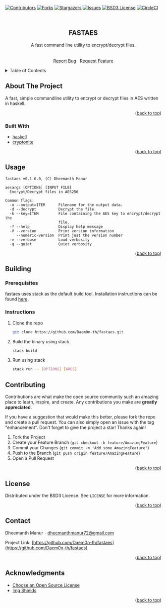 <div id="top"></div>
<!--
*** Thanks for checking out the Best-README-Template. If you have a suggestion
*** that would make this better, please fork the repo and create a pull request
*** or simply open an issue with the tag "enhancement".
*** Don't forget to give the project a star!
*** Thanks again! Now go create something AMAZING! :D
-->



<!-- PROJECT SHIELDS -->
<!--
*** I'm using markdown "reference style" links for readability.
*** Reference links are enclosed in brackets [ ] instead of parentheses ( ).
*** See the bottom of this document for the declaration of the reference variables
*** for contributors-url, forks-url, etc. This is an optional, concise syntax you may use.
*** https://www.markdownguide.org/basic-syntax/#reference-style-links
-->
[![Contributors][contributors-shield]][contributors-url]
[![Forks][forks-shield]][forks-url]
[![Stargazers][stars-shield]][stars-url]
[![Issues][issues-shield]][issues-url]
[![BSD3 License][license-shield]][license-url]
[![CircleCI][build-shield]][build-url]



<!-- PROJECT LOGO -->
<br />
<div align="center">
<h2 align="center">FASTAES</h2>

  <p align="center">
    A fast command line utility to encrypt/decrypt files.
    <br />
    <!-- <a href="https://github.com/Daem0n-th/fastaes"><strong>Explore the docs »</strong></a> -->
    <br />
    <br />
    <!-- <a href="https://github.com/Daem0n-th/fastaes">View Demo</a>
    · -->
    <a href="https://github.com/Daem0n-th/fastaes/issues">Report Bug</a>
    ·
    <a href="https://github.com/Daem0n-th/fastaes/issues">Request Feature</a>
  </p>
</div>



<!-- TABLE OF CONTENTS -->
<details>
  <summary>Table of Contents</summary>
  <ol>
    <li>
      <a href="#about-the-project">About The Project</a>
      <ul>
        <li><a href="#built-with">Built With</a></li>
      </ul>
    </li>
    <li><a href="#usage">Usage</a></li>
    <li><a href="#building">Building</a></li>
    <li><a href="#contributing">Contributing</a></li>
    <li><a href="#license">License</a></li>
    <li><a href="#contact">Contact</a></li>
    <li><a href="#acknowledgments">Acknowledgments</a></li>
  </ol>
</details>



<!-- ABOUT THE PROJECT -->
## About The Project

A fast, simple commandline utility to encrypt or decrypt files in AES written in haskell.

<p align="right">(<a href="#top">back to top</a>)</p>



### Built With

* [haskell](https://www.haskell.org/)
* [cryptonite](https://hackage.haskell.org/package/cryptonite-0.29)

<p align="right">(<a href="#top">back to top</a>)</p>

<!-- USAGE EXAMPLES -->
## Usage
```
fastaes v0.1.0.0, (C) Dheemanth Manur

aesargs [OPTIONS] [INPUT FILE]
  Encrypt/Decrypt files in AES256

Common flags:
  -o --output=ITEM      Filename for the output data.
  -d --decrypt          Decrypt the file.
  -k --key=ITEM         File containing the AES key to encrypt/decrypt the
                        file.
  -? --help             Display help message
  -V --version          Print version information
     --numeric-version  Print just the version number
  -v --verbose          Loud verbosity
  -q --quiet            Quiet verbosity
```

<!-- _For more examples, please refer to the [Documentation](https://example.com)_ -->

<p align="right">(<a href="#top">back to top</a>)</p>


<!-- GETTING STARTED -->
<!-- ## Getting Started

This is an example of how you may give instructions on setting up your project locally.
To get a local copy up and running follow these simple example steps.

### Prerequisites

This is an example of how to list things you need to use the software and how to install them.
* npm
  ```sh
  npm install npm@latest -g
  ```

### Installation

1. Get a free API Key at [https://example.com](https://example.com)
2. Clone the repo
   ```sh
   git clone https://github.com/Daem0n-th/fastaes.git
   ```
3. Install NPM packages
   ```sh
   npm install
   ```
4. Enter your API in `config.js`
   ```js
   const API_KEY = 'ENTER YOUR API';
   ```

<p align="right">(<a href="#top">back to top</a>)</p> -->

## Building


### Prerequisites
fastaes uses stack as the default build tool. Installation instructions can be found [here](https://docs.haskellstack.org/en/stable/install_and_upgrade/).

### Instructions
1. Clone the repo
   ```sh
   git clone https://github.com/Daem0n-th/fastaes.git
   ```
2. Build the binary using stack
   ```sh
   stack build
   ```
3. Run using stack
   ```sh
   stack run -- [OPTIONS] [ARGS]
   ```


<!-- ROADMAP -->
<!-- ## Roadmap

- [] Feature 1
- [] Feature 2
- [] Feature 3
    - [] Nested Feature

See the [open issues](https://github.com/Daem0n-th/fastaes/issues) for a full list of proposed features (and known issues).

<p align="right">(<a href="#top">back to top</a>)</p> -->



<!-- CONTRIBUTING -->
## Contributing

Contributions are what make the open source community such an amazing place to learn, inspire, and create. Any contributions you make are **greatly appreciated**.

If you have a suggestion that would make this better, please fork the repo and create a pull request. You can also simply open an issue with the tag "enhancement".
Don't forget to give the project a star! Thanks again!


1. Fork the Project
2. Create your Feature Branch (`git checkout -b feature/AmazingFeature`)
3. Commit your Changes (`git commit -m 'Add some AmazingFeature'`)
4. Push to the Branch (`git push origin feature/AmazingFeature`)
5. Open a Pull Request

<p align="right">(<a href="#top">back to top</a>)</p>



<!-- LICENSE -->
## License

Distributed under the BSD3 License. See `LICENSE` for more information.

<p align="right">(<a href="#top">back to top</a>)</p>



<!-- CONTACT -->
## Contact

Dheemanth Manur - dheemanthmanur72@gmail.com

<!-- [@twitter_handle](https://twitter.com/twitter_handle) -->

Project Link: [https://github.com/Daem0n-th/fastaes](https://github.com/Daem0n-th/fastaes)

<p align="right">(<a href="#top">back to top</a>)</p>



<!-- ACKNOWLEDGMENTS -->
## Acknowledgments

* [Choose an Open Source License](https://choosealicense.com)
* [Img Shields](https://shields.io)

<p align="right">(<a href="#top">back to top</a>)</p>



<!-- MARKDOWN LINKS & IMAGES -->
<!-- https://www.markdownguide.org/basic-syntax/#reference-style-links -->
[contributors-shield]: https://img.shields.io/github/contributors/Daem0n-th/fastaes.svg?style=for-the-badge
[contributors-url]: https://github.com/Daem0n-th/fastaes/graphs/contributors
[forks-shield]: https://img.shields.io/github/forks/Daem0n-th/fastaes.svg?style=for-the-badge
[forks-url]: https://github.com/Daem0n-th/fastaes/network/members
[stars-shield]: https://img.shields.io/github/stars/Daem0n-th/fastaes.svg?style=for-the-badge
[stars-url]: https://github.com/Daem0n-th/fastaes/stargazers
[issues-shield]: https://img.shields.io/github/issues/Daem0n-th/fastaes.svg?style=for-the-badge
[issues-url]: https://github.com/Daem0n-th/fastaes/issues
[license-shield]: https://img.shields.io/github/license/Daem0n-th/fastaes.svg?style=for-the-badge
[license-url]: https://github.com/Daem0n-th/fastaes/blob/master/LICENSE
[build-shield]: https://img.shields.io/circleci/build/github/Daem0n-th/fastaes/master?style=for-the-badge
[build-url]: https://app.circleci.com/pipelines/github/Daem0n-th/fastaes?branch=main

